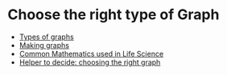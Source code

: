 # Choose the right type of Graph

- [Types of graphs](https://docs.google.com/presentation/d/1HCAnqURrNZPeRueU94KQYszTeeb5JQto4b8Frk3tKLc/edit?usp=sharing)
- [Making graphs](https://docs.google.com/document/d/13WjW3CSvtwD3QTVoljjRa_QY0k7rVDW42LPIIboTCEY/edit?usp=sharing)
- [Common Mathematics used in Life Science](https://docs.google.com/document/d/1Ca2RY85rRUgTeXuQZRxnaE_HHmKmYDh_rx9LEy9pDE0/edit?usp=sharing)
- [Helper to decide: choosing the right graph](https://drive.google.com/file/d/1uW51LHGPVrOFol8b6jovU55Ab8SpYMRD/view)

